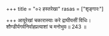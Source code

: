 +++
title = "०२ हस्तरेखा"
rasas = ["शृङ्गारः"]

+++
आयूरेखां चकारास्याः करे द्राघीयसीं विधिः।  
शौण्डीर्यगर्वनिर्वाहप्रत्याशां च मनोभुवः॥ 243 ॥  